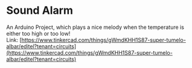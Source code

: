# Sound Alarm
An Arduino Project, which plays a nice melody when the temperature is either too high or too low!  
Link: [https://www.tinkercad.com/things/gWmdKHH1S87-super-tumelo-albar/editel?tenant=circuits](https://www.tinkercad.com/things/gWmdKHH1S87-super-tumelo-albar/editel?tenant=circuits)
